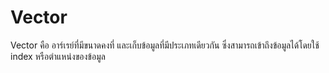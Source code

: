 # Vector

Vector คือ อาร์เรย์ที่มีขนาดคงที่ และเก็บข้อมูลที่มีประเภทเดียวกัน ซึ่งสามารถเข้าถึงข้อมูลได้โดยใช้ index หรือตำแหน่งของข้อมูล
